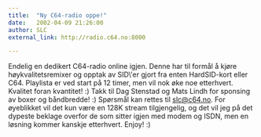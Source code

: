 ```yaml
---
title:  "Ny C64-radio oppe!"
date:   2002-04-09 21:26:00
author: SLC
external_link: http://radio.c64.no:8000

---
```

Endelig en dedikert C64-radio online igjen. Denne har til formål å kjøre
høykvalitetsremixer og opptak av SID\\'er gjort fra enten HardSID-kort
eller C64. Playlista er ved start på 12 timer, men vil nok øke noe
etterhvert. Kvalitet foran kvantitet! :) Takk til Dag Stenstad og Mats
Lindh for sponsing av boxer og båndbredde! :) Spørsmål kan rettes til
slc@c64.no. For øyeblikket vil det kun være en 128K stream tilgjengelig,
og det vil jeg på det dypeste beklage overfor de som sitter igjen med
modem og ISDN, men en løsning kommer kanskje etterhvert. Enjoy! :)

